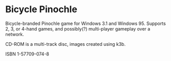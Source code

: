 # Bicycle Pinochle

Bicycle-branded Pinochle game for Windows 3.1 and Windows 95. Supports
2, 3, or 4-hand games, and possibly(?) multi-player gameplay over
a network.

CD-ROM is a multi-track disc, images created using k3b.

ISBN 1-57709-074-8


